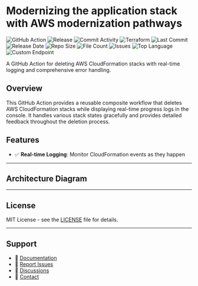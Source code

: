 # Modernizing the application stack with AWS modernization pathways

![GitHub Action](https://img.shields.io/badge/GitHub-Action-blue?logo=github)&nbsp;![Release](https://github.com/subhamay-bhattacharyya/3504-migration-tf/actions/workflows/release.yaml/badge.svg)&nbsp;![Commit Activity](https://img.shields.io/github/commit-activity/t/subhamay-bhattacharyya/3504-migration-tf)&nbsp;![Terraform](https://img.shields.io/badge/AWS-Terraform-orange?logo=amazonaws)&nbsp;![Last Commit](https://img.shields.io/github/last-commit/subhamay-bhattacharyya/3504-migration-tf)&nbsp;![Release Date](https://img.shields.io/github/release-date/subhamay-bhattacharyya/3504-migration-tf)&nbsp;![Repo Size](https://img.shields.io/github/repo-size/subhamay-bhattacharyya/3504-migration-tf)&nbsp;![File Count](https://img.shields.io/github/directory-file-count/subhamay-bhattacharyya/3504-migration-tf)&nbsp;![Issues](https://img.shields.io/github/issues/subhamay-bhattacharyya/3504-migration-tf)&nbsp;![Top Language](https://img.shields.io/github/languages/top/subhamay-bhattacharyya/3504-migration-tf)&nbsp;![Custom Endpoint](https://img.shields.io/endpoint?url=https://gist.githubusercontent.com/bsubhamay/e5f455d39d2cce9c4c04e896f0097a91/raw/3504-migration-tf.json?)


A GitHub Action for deleting AWS CloudFormation stacks with real-time logging and comprehensive error handling.

## Overview

This GitHub Action provides a reusable composite workflow that deletes AWS CloudFormation stacks while displaying real-time progress logs in the console. It handles various stack states gracefully and provides detailed feedback throughout the deletion process.

## Features

- ✅ **Real-time Logging**: Monitor CloudFormation events as they happen

---

## Architecture Diagram


---

## License

MIT License - see the [LICENSE](LICENSE) file for details.

---

## Support

- 📖 [Documentation](https://github.com/subhamay-bhattacharyya/3504-migration-tf/wiki)
- 🐛 [Report Issues](https://github.com/subhamay-bhattacharyya/3504-migration-tf/issues)
- 💬 [Discussions](https://github.com/subhamay-bhattacharyya/3504-migration-tf/discussions)
- 📧 [Contact](mailto:support@subhamay.aws@gmail.com)